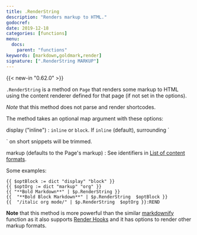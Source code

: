 ```yaml
---
title: .RenderString
description: "Renders markup to HTML."
godocref:
date: 2019-12-18
categories: [functions]
menu:
  docs:
    parent: "functions"
keywords: [markdown,goldmark,render]
signature: [".RenderString MARKUP"]
---
```


{{< new-in "0.62.0" >}} 

`.RenderString` is a method on `Page` that renders some markup to HTML using the content renderer defined for that page (if not set in the options).

*Note* that this method does not parse and render shortcodes.

The method takes an optional map argument with these options:

display ("inline")
: `inline` or `block`. If `inline` (default), surrounding ´<p></p>` on short snippets will be trimmed.

markup (defaults to the Page's markup)
: See identifiers in [List of content formats](/content-management/formats/#list-of-content-formats).

Some examples:

```go-html-template
{{ $optBlock := dict "display" "block" }}
{{ $optOrg := dict "markup" "org" }}
{{ "**Bold Markdown**" | $p.RenderString }}
{{  "**Bold Block Markdown**" | $p.RenderString  $optBlock }}
{{  "/italic org mode/" | $p.RenderString  $optOrg }}:REND
```


**Note** that this method is more powerful than the similar [markdownify](/functions/markdownify/) function as it also supports [Render Hooks](/getting-started/configuration-markup/#markdown-render-hooks) and it has options to render other markup formats.
